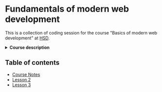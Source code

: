 # Fundamentals of modern web development

This is a collection of coding session for the course "Basics of modern web development" at [HSD](https://www.hs-duesseldorf.de).

<details>
  <summary><strong>Course description</strong></summary>
  <br>
  <p><strong>Disruption</strong> is the defining mantra of a new generation of companies. Their products and services unite the digital and physical worlds. The transformation has only just begun.
  <br><br> 
  The Internet as a communication medium with the browser as a platform is the key technology that makes this transformation possible. 
  <br><br> 
  The course <em>Basics of modern web development</em> provides the basic knowledge to develop user interfaces for the web and to apply creative concepts. Together we will develop a so-called <em>landing page</em> and deal with concepts of programming and efficient UI development for modern web browsers. 
  <br><br> 
  The ability to work interdisciplinary as part of cross-functional product teams is the decisive competence in agile organizations. You get to know the methods of software developers and learn to view design requirements in the context of programmatic implementation.</p>
</details>

## Table of contents

- [Course Notes](/course-notes)
- [Lesson 2](/lesson-2)
- [Lesson 3](/lesson-3)